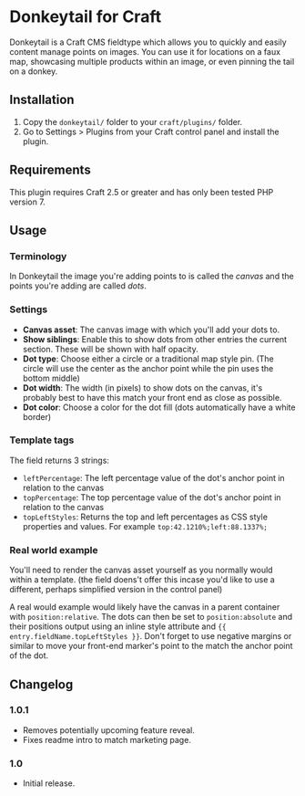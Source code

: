 # Donkeytail for Craft

Donkeytail is a Craft CMS fieldtype which allows you to quickly and easily content manage points on images. You can use it for locations on a faux map, showcasing multiple products within an image, or even pinning the tail on a donkey.

## Installation

1. Copy the `donkeytail/` folder to your `craft/plugins/` folder.
2. Go to Settings > Plugins from your Craft control panel and install the plugin.

## Requirements

This plugin requires Craft 2.5 or greater and has only been tested PHP version 7.

## Usage

### Terminology

In Donkeytail the image you're adding points to is called the *canvas* and the points you're adding are called *dots*.

### Settings

-  **Canvas asset**: The canvas image with which you'll add your dots to.
-  **Show siblings**: Enable this to show dots from other entries the current section. These will be shown with half opacity.
-  **Dot type**: Choose either a  circle or a traditional map style pin. (The circle will use the center as the anchor point while the pin uses the bottom middle)
-  **Dot width**: The width (in pixels) to show dots on the canvas, it's probably best to have this match your front end as close as possible.
-  **Dot color**: Choose a color for the dot fill (dots automatically have a white border)

### Template tags

The field returns 3 strings:

- `leftPercentage`: The left percentage value of the dot's anchor point in relation to the canvas
- `topPercentage`: The top percentage value of the dot's anchor point in relation to the canvas
- `topLeftStyles`: Returns the top and left percentages as CSS style properties and values. For example `top:42.1210%;left:88.1337%;`

### Real world example

You'll need to render the canvas asset yourself as you normally would within a template. (the field doens't offer this incase you'd like to use a different, perhaps simplified version in the control panel)

A real would example would likely have the canvas in a parent container with `position:relative`. The dots can then be set to `position:absolute` and their positions output using an inline style attribute and `{{ entry.fieldName.topLeftStyles }}`. Don't forget to use negative margins or similar to move your front-end marker's point to the match the anchor point of the dot.

## Changelog


### 1.0.1

- Removes potentially upcoming feature reveal.
- Fixes readme intro to match marketing page.

### 1.0

- Initial release.